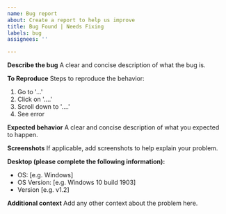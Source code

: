 ```yaml
---
name: Bug report
about: Create a report to help us improve
title: Bug Found | Needs Fixing
labels: bug
assignees: ''

---
```


**Describe the bug**
A clear and concise description of what the bug is.

**To Reproduce**
Steps to reproduce the behavior:
1. Go to '...'
2. Click on '....'
3. Scroll down to '....'
4. See error

**Expected behavior**
A clear and concise description of what you expected to happen.

**Screenshots**
If applicable, add screenshots to help explain your problem.

**Desktop (please complete the following information):**
 - OS: [e.g. Windows]
 - OS Version: [e.g. Windows 10 build 1903]
 - Version [e.g. v1.2]

**Additional context**
Add any other context about the problem here.
